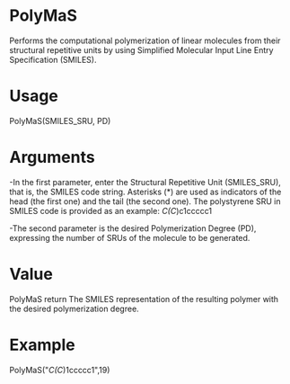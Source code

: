 # PolyMaS
Performs the computational polymerization of linear molecules from their structural repetitive units by using Simplified Molecular Input Line Entry Specification (SMILES).

# Usage
PolyMaS(SMILES_SRU, PD)

# Arguments
-In the first parameter, enter the Structural Repetitive Unit (SMILES_SRU), that is, the SMILES code string. Asterisks (*) are used as indicators of the head (the first one) and the tail (the second one). The polystyrene SRU in SMILES code is provided as an example: *C(C*)c1ccccc1

-The second parameter is the desired Polymerization Degree (PD), expressing the number of SRUs of the molecule to be generated. 

# Value
PolyMaS return The SMILES representation of the resulting polymer with the desired polymerization degree.

# Example
PolyMaS("*C(C*)1ccccc1",19)
